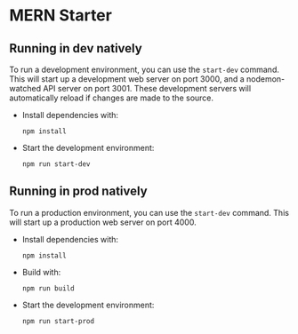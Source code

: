 # MERN Starter

## Running in dev natively

To run a development environment, you can use the `start-dev` command. This will start up a development web server on port 3000, and a nodemon-watched API server on port 3001. These development servers will automatically reload if changes are made to the source.

  - Install dependencies with:

    ```
    npm install
    ```

  - Start the development environment:

    ```
    npm run start-dev
    ```

## Running in prod natively

To run a production environment, you can use the `start-dev` command. This will start up a production web server on port 4000.

  - Install dependencies with:

    ```
    npm install
    ```

  - Build with:

    ```
    npm run build
    ```

  - Start the development environment:

    ```
    npm run start-prod
    ```